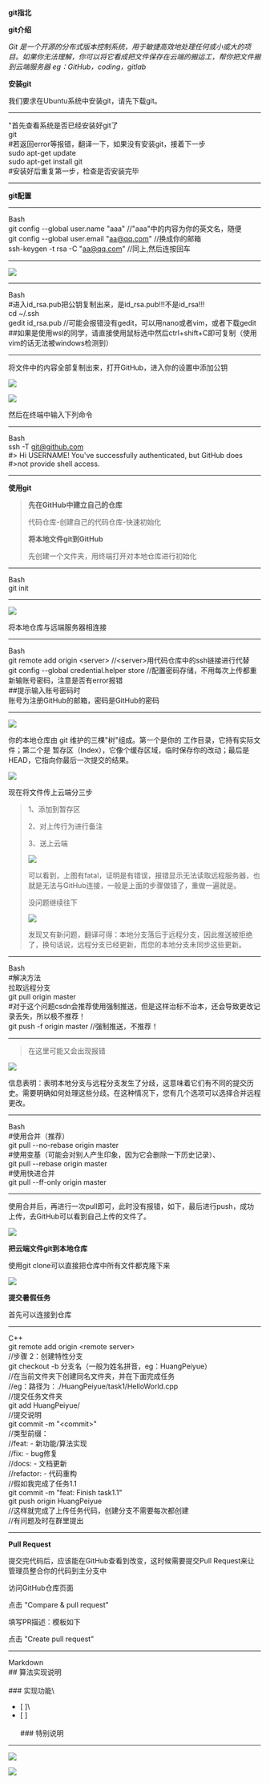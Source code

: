**git指北**

**git介绍**

*Git
是一个开源的分布式版本控制系统，用于敏捷高效地处理任何或小或大的项目。如果你无法理解，你可以将它看成把文件保存在云端的搬运工，帮你把文件搬到云端服务器
eg：GitHub，coding，gitlab*

**安装git**

我们要求在Ubuntu系统中安装git，请先下载git。

  -----------------------------------------------------------------------
  "首先查看系统是否已经安装好git了\
  git\
  #若返回error等报错，翻译一下，如果没有安装git，接着下一步\
  sudo apt-get update\
  sudo apt-get install git\
  #安装好后重复第一步，检查是否安装完毕

  -----------------------------------------------------------------------

**git配置**

  -----------------------------------------------------------------------
  Bash\
  git config \--global user.name \"aaa\"
  //\"aaa"中的内容为你的英文名，随便\
  git config \--global user.email \"aa@qq.com\" //换成你的邮箱\
  ssh-keygen -t rsa -C \"aa@qq.com\" //同上,然后连按回车

  -----------------------------------------------------------------------

![](images/1.png)

  -----------------------------------------------------------------------------------------------------
  Bash\
  #进入id_rsa.pub把公钥复制出来，是id_rsa.pub!!!不是id_rsa!!!\
  cd \~/.ssh\
  gedit id_rsa.pub //可能会报错没有gedit，可以用nano或者vim，或者下载gedit\
  ##如果是使用wsl的同学，请直接使用鼠标选中然后ctrl+shift+C即可复制（使用vim的话无法被windows检测到）

  -----------------------------------------------------------------------------------------------------

将文件中的内容全部复制出来，打开GitHub，进入你的设置中添加公钥

![](images/2.png)

![](images/3.png)

然后在终端中输入下列命令

  -----------------------------------------------------------------------
  Bash\
  ssh -T git@github.com\
  #\> Hi USERNAME! You\'ve successfully authenticated, but GitHub does
  #\>not provide shell access.

  -----------------------------------------------------------------------

**使用git**

> **先在GitHub中建立自己的仓库**
>
> 代码仓库-创建自己的代码仓库-快速初始化
>
> **将本地文件git到GitHub**
>
> 先创建一个文件夹，用终端打开对本地仓库进行初始化

  -----------------------------------------------------------------------
  Bash\
  git init

  -----------------------------------------------------------------------

![](images/4.png)

将本地仓库与远端服务器相连接

  -----------------------------------------------------------------------
  Bash\
  git remote add origin \<server\>
  //\<server\>用代码仓库中的ssh链接进行代替\
  git config \--global credential.helper store
  //配置密码存储，不用每次上传都重新输账号密码，注意是否有error报错\
  ##提示输入账号密码时\
  账号为注册GitHub的邮箱，密码是GitHub的密码

  -----------------------------------------------------------------------

![](images/5.png)

你的本地仓库由 git 维护的三棵"树"组成。第一个是你的
工作目录，它持有实际文件；第二个是
暂存区（Index），它像个缓存区域，临时保存你的改动；最后是
HEAD，它指向你最后一次提交的结果。

![](images/6.png)

现在将文件传上云端分三步

> 1、添加到暂存区
>
> 2、对上传行为进行备注
>
> 3、送上云端
>
> ![](images/7.png)
>
> 可以看到，上图有fatal，证明是有错误，报错显示无法读取远程服务器，也就是无法与GitHub连接，一般是上面的步骤做错了，重做一遍就是。
>
> 没问题继续往下
>
> ![](images/8.png)
>
> 发现又有新问题，翻译可得：本地分支落后于远程分支，因此推送被拒绝了，换句话说，远程分支已经更新，而您的本地分支未同步这些更新。

  ------------------------------------------------------------------------------------------------
  Bash\
  #解决方法\
  拉取远程分支\
  git pull origin master\
  #对于这个问题csdn会推荐使用强制推送，但是这样治标不治本，还会导致更改记录丢失，所以极不推荐！\
  git push -f origin master //强制推送，不推荐！

  ------------------------------------------------------------------------------------------------

> 在这里可能又会出现报错

![](images/9.png)

信息表明：表明本地分支与远程分支发生了分歧，这意味着它们有不同的提交历史。需要明确如何处理这些分歧。在这种情况下，您有几个选项可以选择合并远程更改。

  -----------------------------------------------------------------------
  Bash\
  #使用合并（推荐）\
  git pull \--no-rebase origin master\
  #使用变基（可能会对别人产生印象，因为它会删除一下历史记录）、\
  git pull \--rebase origin master\
  #使用快进合并\
  git pull \--ff-only origin master

  -----------------------------------------------------------------------

使用合并后，再进行一次pull即可，此时没有报错，如下，最后进行push，成功上传，去GitHub可以看到自己上传的文件了。

![](images/10.png)

**把云端文件git到本地仓库**

使用git clone可以直接把仓库中所有文件都克隆下来

![](images/11.png)

**提交暑假任务**

首先可以连接到仓库

  -----------------------------------------------------------------------
  C++\
  git remote add origin \<remote server\>\
  //步骤 2：创建特性分支\
  git checkout -b 分支名（一般为姓名拼音，eg：HuangPeiyue）\
  //在当前文件夹下创建同名文件夹，并在下面完成任务\
  //eg：路径为：./HuangPeiyue/task1/HelloWorld.cpp\
  //提交任务文件夹\
  git add HuangPeiyue/\
  //提交说明\
  git commit -m \"\<commit\>\"\
  //类型前缀：\
  //feat: - 新功能/算法实现\
  //fix: - bug修复\
  //docs: - 文档更新\
  //refactor: - 代码重构\
  //假如我完成了任务1.1\
  git commit -m \"feat: Finish task1.1\"\
  git push origin HuangPeiyue\
  //这样就完成了上传任务代码，创建分支不需要每次都创建\
  //有问题及时在群里提出

  -----------------------------------------------------------------------

**Pull Request**

提交完代码后，应该能在GitHub查看到改变，这时候需要提交Pull
Request来让管理员整合你的代码到主分支中

访问GitHub仓库页面

点击 \"Compare & pull request\"

填写PR描述：模板如下

点击 \"Create pull request\"

  -----------------------------------------------------------------------
  Markdown\
  \## 算法实现说明\
  \
  \### 实现功能\
  - \[ \]\
  - \[ \]\
  \
  \### 特别说明

  -----------------------------------------------------------------------

![](images/12.png)

![](images/13.png)





